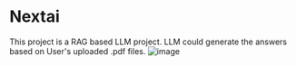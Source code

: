 # Nextai
This project is a RAG based LLM project.
LLM could generate the answers based on User's uploaded .pdf files.
![image](https://github.com/user-attachments/assets/e5169e14-96db-481b-b343-f1efd08ac99c)
